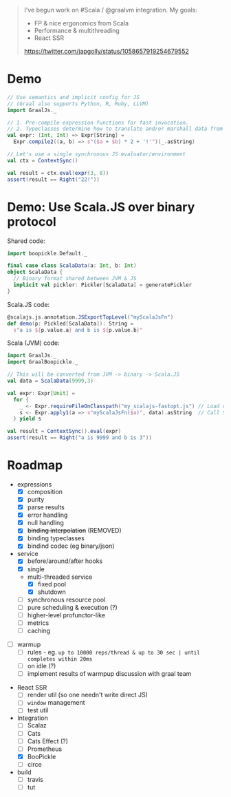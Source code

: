 > I've begun work on #Scala / @graalvm integration. My goals:
>
> * FP & nice ergonomics from Scala
> * Performance & multithreading
> * React SSR
>
> https://twitter.com/japgolly/status/1058657919254679552


# Demo

```scala
// Use semantics and implicit config for JS
// (Graal also supports Python, R, Ruby, LLVM)
import GraalJs._

// 1. Pre-compile expression functions for fast invocation.
// 2. Typeclasses determine how to translate and/or marshall data from Scala to JS.
val expr: (Int, Int) => Expr[String] =
  Expr.compile2((a, b) => s"($a + $b) * 2 + '!'")(_.asString)

// Let's use a single synchronous JS evaluator/environment
val ctx = ContextSync()

val result = ctx.eval(expr(3, 8))
assert(result == Right("22!"))
```

# Demo: Use Scala.JS over binary protocol

Shared code:

```scala
import boopickle.Default._

final case class ScalaData(a: Int, b: Int)
object ScalaData {
  // Binary format shared between JVM & JS
  implicit val pickler: Pickler[ScalaData] = generatePickler
}
```

Scala.JS code:

```scala
@scalajs.js.annotation.JSExportTopLevel("myScalaJsFn")
def demo(p: Pickled[ScalaData]): String =
  s"a is ${p.value.a} and b is ${p.value.b}"
```

Scala (JVM) code:

```scala
import GraalJs._
import GraalBoopickle._

// This will be converted from JVM -> binary -> Scala.JS
val data = ScalaData(9999,3)

val expr: Expr[Unit] =
  for {
    _ <- Expr.requireFileOnClasspath("my_scalajs-fastopt.js") // Load our Scala.JS code
    s <- Expr.apply1(a => s"myScalaJsFn($a)", data).asString  // Call Scala.JS with a case class
  } yield s

val result = ContextSync().eval(expr)
assert(result == Right("a is 9999 and b is 3"))
```


# Roadmap

* expressions
  * [x] composition
  * [x] purity
  * [x] parse results
  * [x] error handling
  * [x] null handling
  * [x] ~~binding interpolation~~ (REMOVED)
  * [x] binding typeclasses
  * [x] bindind codec (eg binary/json)
* service
  * [x] before/around/after hooks
  * [x] single
  * multi-threaded service
    * [x] fixed pool
    * [x] shutdown
  * [ ] synchronous resource pool
  * [ ] pure scheduling & execution (?)
  * [ ] higher-level profunctor-like
  * [ ] metrics
  * [ ] caching
* [ ] warmup
  * [ ] rules - eg. `up to 10000 reps/thread & up to 30 sec | until completes within 20ms`
  * [ ] on idle (?)
  * [ ] implement results of warmpup discussion with graal team
* React SSR
  * [ ] render util (so one needn't write direct JS)
  * [ ] `window` management
  * [ ] test util
* Integration
  * [ ] Scalaz
  * [ ] Cats
  * [ ] Cats Effect (?)
  * [ ] Prometheus
  * [x] BooPickle
  * [ ] circe
* build
  * [ ] travis
  * [ ] tut
